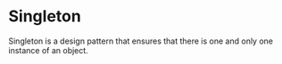 # Singleton

Singleton is a design pattern that ensures that there is one and only one instance of an object.
